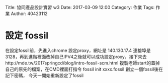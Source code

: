 Title: 協同產品設計實習 w3
Date: 2017-03-09 12:00
Category: 作業
Tags: 作業
Author: 40423112

設定 fossil
===

<!-- PELICAN_END_SUMMARY -->


在設定fossil前，先進入chrome 設定proxy，網址是 140.130.17.4 連接埠是3128，再到進階裡面改掉自己IPV4之後就可以成功設定proxy，接下來去http://mde.tw/2017springcd/blog/intro-fossil-scm.html 複製老師start的蓋掉自己的原先的檔案，在CMD裡面打指令 fossil init xxxx.fossil 創立一個fossil後在記下密碼， 今天一開始重新設定了fossil 